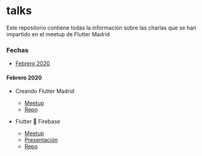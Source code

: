 # talks

Este repositorio contiene todas la información sobre las charlas que se han impartido en el meetup de Flutter Madrid

### Fechas

- [Febrero 2020](https://github.com/Flutter-Madrid/talks#febrero-2020)

#### Febrero 2020

- Creando Flutter Madrid
    - [Meetup](https://www.meetup.com/es-ES/Flutter-Madrid/events/268141382/)
    - [Repo](https://github.com/Flutter-Madrid/welcome)

- Flutter 💙 Firebase
    - [Meetup](https://www.meetup.com/es-ES/Flutter-Madrid/events/268141382/)
    - [Presentación](https://github.com/Flutter-Madrid/talks/blob/master/pdf/Meetup%20Flutter%20love%20Firebase.pdf)
    - [Repo](https://github.com/omartinma/flutter_firebase)
